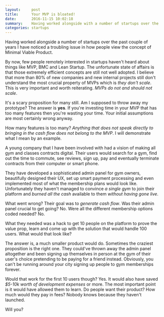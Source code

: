 ```yaml
---
layout:     post
title:      Your MVP is bloated!
date:       2016-11-15 10:02:18
summary:    Having worked alongside with a number of startups over the past couple of years I have noticed a big issue with how people view the concept of Minimal Viable Product...
categories: startups
---
```


Having worked alongside a number of startups over the past couple of years 
I have noticed a troubling issue in how people view the concept of Minimal Viable Product. 

By now, few people remotely interested in startups haven't heard about things like MVP, BMC and Lean Startup. 
The unfortunate state of affairs is that those extremely efficient concepts are still not well adopted. 
I believe that more than 80% of new companies and new internal projects 
still don't understand the most crucial property of MVPs which is *they don't scale*. 
This is very important and worth reiterating. *MVPs do not and should not scale*. 

It's a scary proposition for many still. Am I supposed to throw away my prototype? The answer is **yes**. 
If you're investing time in your MVP that has too many features then you're wasting your time. 
Your initial assumptions are most certainly wrong anyway. 

How many features is too many? *Anything that does not speak directly to bringing in the cash flow does not belong to the MVP*. 
I will demonstrate what I mean by an example. 

A young company that I have been involved with had a vision of making all gym and classes contracts digital. 
Their users would search for a gym, find out the time to commute, see reviews, sign up, 
pay and eventually terminate contracts from their computer or smart phone. 

They have developed a sophisticated admin panel for gym owners, beautifully designed their UX, 
set up smart payment processing and even implemented most of what the membership plans would look like. 
Unfortunately they haven't managed to convince *a single gym* to join their platform 
and *burned all the cash* available to them *without having gone live*. 

What went wrong?
Their goal was to *generate cash flow*. Was their admin panel crucial to get going? No. 
Were all the different membership options coded needed? No. 

What they needed was a hack to get 10 people on the platform to prove the value prop, 
learn and come up with the solution that would handle 100 users. What would that look like? 

The answer is, a much smaller product would do. Sometimes the craziest proposition is the right one.
They could've thrown away the admin panel altogether and been signing up themselves in person at the gym of their user's choice
pretending to be paying for a friend instead.
Obviously, you can't be running around your city signing up people to gym memberships forever.

Would that work for the first 10 users though? Yes. It would also have saved *$5-10k worth of development expenses* or more.
The most important point is it would have allowed them to learn. Do people want their product? How much would they pay in fees?
Nobody knows because they haven't launched.

Will you?
